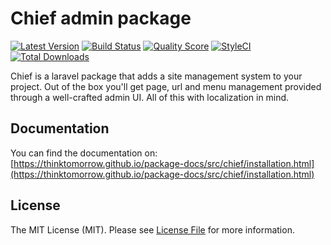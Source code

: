 #  Chief admin package

[![Latest Version](https://img.shields.io/github/release/thinktomorrow/chief.svg?style=flat-square)](https://github.com/thinktomorrow/chief/releases)
[![Build Status](https://img.shields.io/travis/thinktomorrow/chief/master.svg?style=flat-square)](https://travis-ci.org/thinktomorrow/chief)
[![Quality Score](https://img.shields.io/scrutinizer/g/thinktomorrow/chief.svg?style=flat-square)](https://scrutinizer-ci.com/g/thinktomorrow/chief)
[![StyleCI](https://styleci.io/repos/33916850/shield)](https://styleci.io/repos/33916850)
[![Total Downloads](https://img.shields.io/packagist/dt/thinktomorrow/chief.svg?style=flat-square)](https://packagist.org/packages/thinktomorrow/chief)

Chief is a laravel package that adds a site management system to your project. Out of the box you'll get page, url and menu management provided through a well-crafted admin UI. All of this with localization in mind.

## Documentation
You can find the documentation on:
[https://thinktomorrow.github.io/package-docs/src/chief/installation.html](https://thinktomorrow.github.io/package-docs/src/chief/installation.html)

## License
The MIT License (MIT). Please see [License File](LICENSE.md) for more information.

